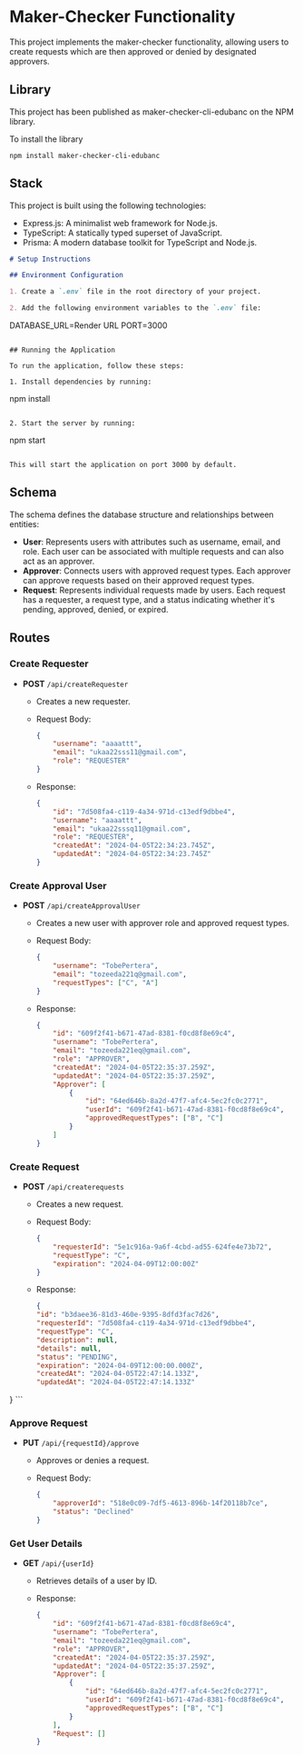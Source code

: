 # Maker-Checker Functionality

This project implements the maker-checker functionality, allowing users to create requests which are then approved or denied by designated approvers.

## Library

This project has been published as maker-checker-cli-edubanc on the NPM library.

To install the library

```
npm install maker-checker-cli-edubanc
```

## Stack

This project is built using the following technologies:

- Express.js: A minimalist web framework for Node.js.
- TypeScript: A statically typed superset of JavaScript.
- Prisma: A modern database toolkit for TypeScript and Node.js.

```markdown
# Setup Instructions

## Environment Configuration

1. Create a `.env` file in the root directory of your project.

2. Add the following environment variables to the `.env` file:
   ```

   DATABASE_URL=Render URL
   PORT=3000

   ```

## Running the Application

To run the application, follow these steps:

1. Install dependencies by running:
   ```

   npm install

   ```

2. Start the server by running:
   ```

   npm start

   ```

This will start the application on port 3000 by default.
```

## Schema

The schema defines the database structure and relationships between entities:

- **User**: Represents users with attributes such as username, email, and role. Each user can be associated with multiple requests and can also act as an approver.
- **Approver**: Connects users with approved request types. Each approver can approve requests based on their approved request types.
- **Request**: Represents individual requests made by users. Each request has a requester, a request type, and a status indicating whether it's pending, approved, denied, or expired.

## Routes

### Create Requester

- **POST** `/api/createRequester`
  - Creates a new requester.
  - Request Body:

    ```json
    {
        "username": "aaaattt",
        "email": "ukaa22sss11@gmail.com",
        "role": "REQUESTER"
    }
    ```

  - Response:

    ```json
    {
        "id": "7d508fa4-c119-4a34-971d-c13edf9dbbe4",
        "username": "aaaattt",
        "email": "ukaa22sssq11@gmail.com",
        "role": "REQUESTER",
        "createdAt": "2024-04-05T22:34:23.745Z",
        "updatedAt": "2024-04-05T22:34:23.745Z"
    }
    ```

### Create Approval User

- **POST** `/api/createApprovalUser`
  - Creates a new user with approver role and approved request types.
  - Request Body:

    ```json
    {
        "username": "TobePertera",
        "email": "tozeeda221q@gmail.com",
        "requestTypes": ["C", "A"]
    }
    ```

  - Response:

    ```json
    {
        "id": "609f2f41-b671-47ad-8381-f0cd8f8e69c4",
        "username": "TobePertera",
        "email": "tozeeda221eq@gmail.com",
        "role": "APPROVER",
        "createdAt": "2024-04-05T22:35:37.259Z",
        "updatedAt": "2024-04-05T22:35:37.259Z",
        "Approver": [
            {
                "id": "64ed646b-8a2d-47f7-afc4-5ec2fc0c2771",
                "userId": "609f2f41-b671-47ad-8381-f0cd8f8e69c4",
                "approvedRequestTypes": ["B", "C"]
            }
        ]
    }
    ```

### Create Request

- **POST** `/api/createrequests`
  - Creates a new request.
  - Request Body:

    ```json
    {
        "requesterId": "5e1c916a-9a6f-4cbd-ad55-624fe4e73b72",
        "requestType": "C",
        "expiration": "2024-04-09T12:00:00Z"
    }
    ```

  - Response:

    ```json
    {
    "id": "b3daee36-81d3-460e-9395-8dfd3fac7d26",
    "requesterId": "7d508fa4-c119-4a34-971d-c13edf9dbbe4",
    "requestType": "C",
    "description": null,
    "details": null,
    "status": "PENDING",
    "expiration": "2024-04-09T12:00:00.000Z",
    "createdAt": "2024-04-05T22:47:14.133Z",
    "updatedAt": "2024-04-05T22:47:14.133Z"

}
    ```

### Approve Request

- **PUT** `/api/{requestId}/approve`
  - Approves or denies a request.
  - Request Body:

    ```json
    {
        "approverId": "518e0c09-7df5-4613-896b-14f20118b7ce",
        "status": "Declined"
    }
    ```

### Get User Details

- **GET** `/api/{userId}`
  - Retrieves details of a user by ID.
  - Response:

    ```json
    {
        "id": "609f2f41-b671-47ad-8381-f0cd8f8e69c4",
        "username": "TobePertera",
        "email": "tozeeda221eq@gmail.com",
        "role": "APPROVER",
        "createdAt": "2024-04-05T22:35:37.259Z",
        "updatedAt": "2024-04-05T22:35:37.259Z",
        "Approver": [
            {
                "id": "64ed646b-8a2d-47f7-afc4-5ec2fc0c2771",
                "userId": "609f2f41-b671-47ad-8381-f0cd8f8e69c4",
                "approvedRequestTypes": ["B", "C"]
            }
        ],
        "Request": []
    }
    ```
